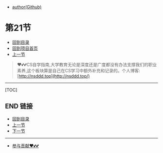 + [author(Github)](https://github.com)
# 第21节
+ [回到目录](../README.md)
+ [回到项目首页](../../README.md)
+ [上一节](20.md)
> ❤️💕💕CS自学指南,大学教育无论是深度还是广度都没有办法支撑我们的职业素养,这个板块算是自己在CS学习中额外补充和记录的。个人博客:[http://nsddd.top](http://nsddd.top/)
---
[TOC]





## END 链接
+ [回到目录](../README.md)
+ [上一节](20.md)
+ [下一节](22.md)
---
+ [参与贡献❤️💕💕](https://github.com/3293172751/Block_Chain/blob/master/Git/git-contributor.md)